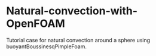 # Natural-convection-with-OpenFOAM


Tutorial case for natural convection around a sphere using buoyantBoussinesqPimpleFoam.
